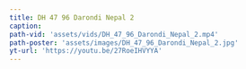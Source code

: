 ```yaml
---
title: DH 47 96 Darondi Nepal 2
caption:
path-vid: 'assets/vids/DH_47_96_Darondi_Nepal_2.mp4'
path-poster: 'assets/images/DH_47_96_Darondi_Nepal_2.jpg'
yt-url: 'https://youtu.be/27RoeIHVYYA'
---
```


